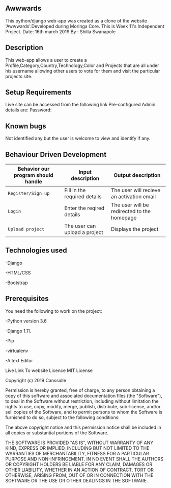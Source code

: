 ## Awwwards
This python/django web-app was created as a clone of the website 'Awwwards'.Developed during Moringa Core. This is Week 11's Independent Project. Date: 16th march 2019 By : Shilla Swanapole

## Description
This web-app allows a user to create a Profile,Category,Country,Technology,Color and Projects that are all under his username allowing other users to vote for them and visit the particular projects site.

## Setup Requirements
Live site can be accessed from the following link Pre-configured Admin details are: Password:

## Known bugs
Not identified any but the user is welcome to view and identify if any.

## Behaviour Driven Development

| Behavior our program should handle | Input description |  Output description
| --- | --- | --- |
| `Register/Sign up` | Fill in the required details | The user will recieve an activation email
| `Login` |Enter the reqired details |  The user will be redirected to the homepage
| `Upload project` | The user can upload a project | Displays the project


## Technologies used
-Django

-HTML/CSS

-Bootstrap

## Prerequisites
You need the following to work on the project:

-Python version 3.6

-Django 1.11.

-Pip

-virtualenv

-A text Editor

Live Link To website
Licence
MIT License

Copyright (c) 2019 Canssidle 

Permission is hereby granted, free of charge, to any person obtaining a copy of this software and associated documentation files (the "Software"), to deal in the Software without restriction, including without limitation the rights to use, copy, modify, merge, publish, distribute, sub-license, and/or sell copies of the Software, and to permit persons to whom the Software is furnished to do so, subject to the following conditions:

The above copyright notice and this permission notice shall be included in all copies or substantial portions of the Software.

THE SOFTWARE IS PROVIDED "AS IS", WITHOUT WARRANTY OF ANY KIND, EXPRESS OR IMPLIED, INCLUDING BUT NOT LIMITED TO THE WARRANTIES OF MERCHANTABILITY, FITNESS FOR A PARTICULAR PURPOSE AND NON-INFRINGEMENT. IN NO EVENT SHALL THE AUTHORS OR COPYRIGHT HOLDERS BE LIABLE FOR ANY CLAIM, DAMAGES OR OTHER LIABILITY, WHETHER IN AN ACTION OF CONTRACT, TORT OR OTHERWISE, ARISING FROM, OUT OF OR IN CONNECTION WITH THE SOFTWARE OR THE USE OR OTHER DEALINGS IN THE SOFTWARE.